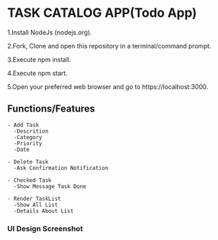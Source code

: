 # TASK CATALOG APP(Todo App)

1.Install NodeJs (nodejs.org).

2.Fork, Clone and open this repository in a terminal/command prompt.

3.Execute npm install.

4.Execute npm start.

5.Open your preferred web browser and go to https://localhost:3000.

## Functions/Features
	- Add Task
      -Descrition
      -Category
      -Priority
      -Date

	- Delete Task
      -Ask Confirmation Notification

	- Checked Task
      -Show Message Task Done

	- Render TaskList
      -Show All List 
      -Details About List
      
### UI Design Screenshot

